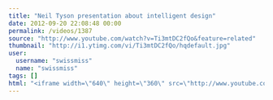 ```yaml
---
title: "Neil Tyson presentation about intelligent design"
date: 2012-09-20 22:08:48 00:00
permalink: /videos/1387
source: "http://www.youtube.com/watch?v=Ti3mtDC2fQo&feature=related"
thumbnail: "http://i1.ytimg.com/vi/Ti3mtDC2fQo/hqdefault.jpg"
user:
  username: "swissmiss"
  name: "swissmiss"
tags: []
html: "<iframe width=\"640\" height=\"360\" src=\"http://www.youtube.com/embed/Ti3mtDC2fQo?wmode=transparent&fs=1&feature=oembed\" frameborder=\"0\" allowfullscreen></iframe>"
---
```


